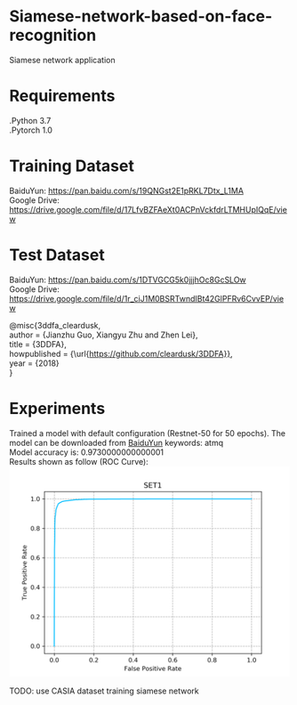 # Siamese-network-based-on-face-recognition
Siamese network application
# Requirements
.Python 3.7  
.Pytorch 1.0
# Training Dataset 
BaiduYun: https://pan.baidu.com/s/19QNGst2E1pRKL7Dtx_L1MA  
Google Drive: https://drive.google.com/file/d/17LfvBZFAeXt0ACPnVckfdrLTMHUpIQqE/view  
# Test Dataset  
BaiduYun: https://pan.baidu.com/s/1DTVGCG5k0jjjhOc8GcSLOw  
Google Drive: https://drive.google.com/file/d/1r_ciJ1M0BSRTwndIBt42GlPFRv6CvvEP/view  

@misc{3ddfa_cleardusk,  
  author =       {Jianzhu Guo, Xiangyu Zhu and Zhen Lei},  
  title =        {3DDFA},  
  howpublished = {\url{https://github.com/cleardusk/3DDFA}},  
  year =         {2018}  
}  
# Experiments  
Trained a model with default configuration (Restnet-50 for 50 epochs). The model can be downloaded from [BaiduYun](https://pan.baidu.com/s/1m0Kd8uPQfKebAyVICA4RPA)   keywords: atmq  
Model accuracy is: 0.9730000000000001  
Results shown as follow (ROC Curve):  
![image](https://github.com/Cluoyao/Siamese-network-based-on-face-recognition/blob/master/images/result.png)  

TODO: use CASIA dataset training siamese network
